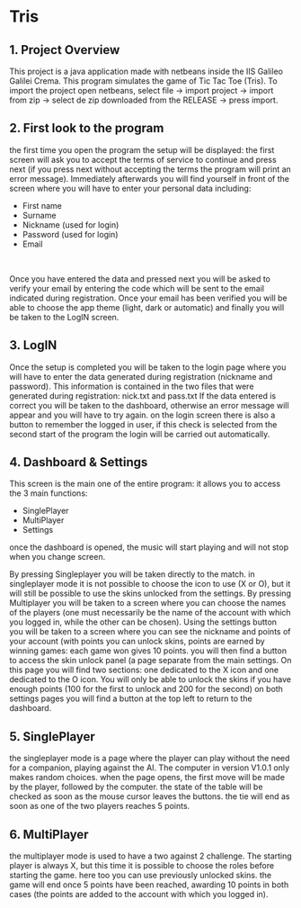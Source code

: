 # Tris

## 1. Project Overview
This project is a java application made with netbeans inside the IIS Galileo Galilei Crema. This program simulates the game of Tic Tac Toe (Tris). To import the project open netbeans, select file -> import project -> import from zip -> select de zip downloaded from the RELEASE -> press import.

## 2. First look to the program
the first time you open the program the setup will be displayed: the first screen will ask you to accept the terms of service to continue and press next (if you press next without accepting the terms the program will print an error message).
Immediately afterwards you will find yourself in front of the screen where you will have to enter your personal data including:
- First name
- Surname
- Nickname (used for login)
- Password (used for login)
- Email
<br>

Once you have entered the data and pressed next you will be asked to verify your email by entering the code which will be sent to the email indicated during registration. Once your email has been verified you will be able to choose the app theme (light, dark or automatic) and finally you will be taken to the LogIN screen.

## 3. LogIN
Once the setup is completed you will be taken to the login page where you will have to enter the data generated during registration (nickname and password). This information is contained in the two files that were generated during registration: nick.txt and pass.txt
If the data entered is correct you will be taken to the dashboard, otherwise an error message will appear and you will have to try again.
on the login screen there is also a button to remember the logged in user, if this check is selected from the second start of the program the login will be carried out automatically.

## 4. Dashboard & Settings
This screen is the main one of the entire program: it allows you to access the 3 main functions:
- SinglePlayer
- MultiPlayer
- Settings

once the dashboard is opened, the music will start playing and will not stop when you change screen.

By pressing Singleplayer you will be taken directly to the match. in singleplayer mode it is not possible to choose the icon to use (X or O), but it will still be possible to use the skins unlocked from the settings.
By pressing Multiplayer you will be taken to a screen where you can choose the names of the players (one must necessarily be the name of the account with which you logged in, while the other can be chosen).
Using the settings button you will be taken to a screen where you can see the nickname and points of your account (with points you can unlock skins, points are earned by winning games: each game won gives 10 points.
you will then find a button to access the skin unlock panel (a page separate from the main settings. On this page you will find two sections: one dedicated to the X icon and one dedicated to the O icon. You will only be able to unlock the skins if you have enough points (100 for the first to unlock and 200 for the second)
on both settings pages you will find a button at the top left to return to the dashboard.

## 5. SinglePlayer
the singleplayer mode is a page where the player can play without the need for a companion, playing against the AI. The computer in version V1.0.1 only makes random choices. when the page opens, the first move will be made by the player, followed by the computer. the state of the table will be checked as soon as the mouse cursor leaves the buttons. the tie will end as soon as one of the two players reaches 5 points.

## 6. MultiPlayer
the multiplayer mode is used to have a two against 2 challenge. The starting player is always X, but this time it is possible to choose the roles before starting the game. here too you can use previously unlocked skins. the game will end once 5 points have been reached, awarding 10 points in both cases (the points are added to the account with which you logged in).

